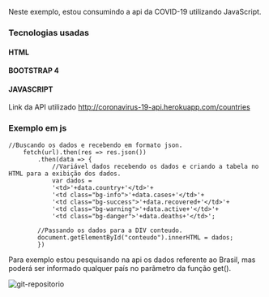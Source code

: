
Neste exemplo, estou consumindo a api da COVID-19 utilizando JavaScript.

### Tecnologias usadas
#### HTML
#### BOOTSTRAP 4
#### JAVASCRIPT

Link da API utilizado http://coronavirus-19-api.herokuapp.com/countries

### Exemplo em js
```
//Buscando os dados e recebendo em formato json.
    fetch(url).then(res => res.json())
        .then(data => {
            //Variável dados recebendo os dados e criando a tabela no HTML para a exibição dos dados.
            var dados =
            '<td>'+data.country+'</td>'+
            '<td class="bg-info">'+data.cases+'</td>'+
            '<td class="bg-success">'+data.recovered+'</td>'+
            '<td class="bg-warning">'+data.active+'</td>'+
            '<td class="bg-danger">'+data.deaths+'</td>';
         
        //Passando os dados para a DIV conteudo.       
        document.getElementById("conteudo").innerHTML = dados;
        })
```
Para exemplo estou pesquisando na api os dados referente ao Brasil, mas poderá ser informado qualquer país
no parâmetro da função get().

![git-repositorio](https://user-images.githubusercontent.com/66228224/85183670-e19e2b80-b262-11ea-860f-a9a1e63a7244.png)
